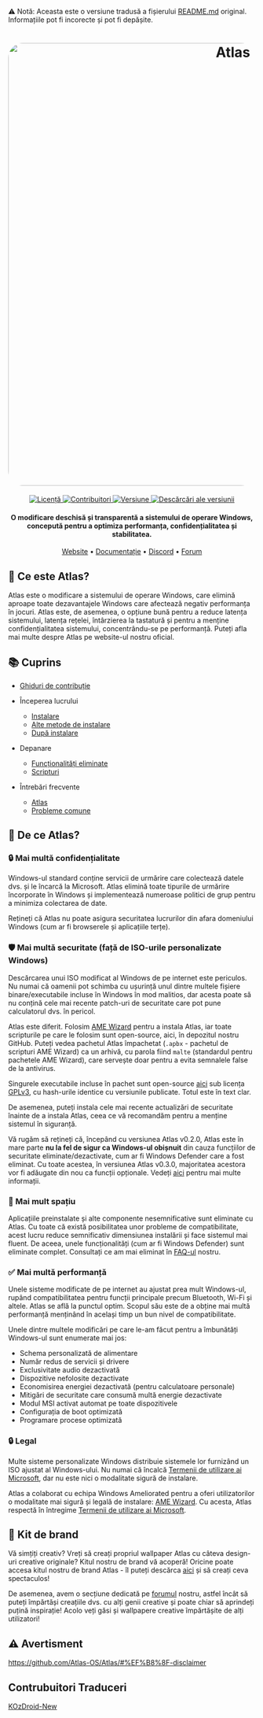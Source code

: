 ⚠️ Notă: Aceasta este o versiune tradusă a fișierului  [README.md](https://github.com/Atlas-OS/Atlas/blob/main/README.md) original. Informațiile pot fi incorecte și pot fi depășite.

<h1 align="center">
  <a href="http://atlasos.net"><img src="https://gcore.jsdelivr.net/gh/Atlas-OS/Atlas@main/img/banner.png" alt="Atlas" width="900" style="border-radius: 30px"></a>
</h1>
<p align="center">
  <a href="https://github.com/Atlas-OS/Atlas/blob/main/LICENSE">
    <img alt="Licență" src="https://img.shields.io/github/license/atlas-os/atlas?style=for-the-badge&logo=github&color=1A91FF"/>
  </a>
  <a href="https://github.com/Atlas-OS/Atlas/graphs/contributors">
    <img alt="Contribuitori" src="https://img.shields.io/github/contributors/atlas-os/atlas?style=for-the-badge&color=1A91FF" />
  </a>
  <a href="https://github.com/Atlas-OS/Atlas/releases/latest">
    <img alt="Versiune" src="https://img.shields.io/github/release/atlas-os/atlas?style=for-the-badge&color=1A91FF" />
  </a>
  <a href="https://github.com/Atlas-OS/Atlas/releases">
    <img alt="Descărcări ale versiunii" src="https://img.shields.io/github/downloads/Atlas-OS/Atlas/total?style=for-the-badge&logo=github&color=1A91FF" />
  </a>
</p>
<h4 align="center">O modificare deschisă și transparentă a sistemului de operare Windows, concepută pentru a optimiza performanța, confidențialitatea și stabilitatea.</h4>

<p align="center">
  <a href="https://atlasos.net">Website</a>
  •
  <a href="https://docs.atlasos.net">Documentație</a>
  •
  <a href="https://discord.atlasos.net" target="_blank">Discord</a>
  •
  <a href="https://forum.atlasos.net">Forum</a>
</p>

## 🤔 Ce este Atlas?

Atlas este o modificare a sistemului de operare Windows, care elimină aproape toate dezavantajele Windows care afectează negativ performanța în jocuri.
Atlas este, de asemenea, o opțiune bună pentru a reduce latența sistemului, latența rețelei, întârzierea la tastatură și pentru a menține confidențialitatea sistemului, concentrându-se pe performanță.
Puteți afla mai multe despre Atlas pe website-ul nostru oficial.

## 📚 Cuprins

- [Ghiduri de contribuție](https://docs.atlasos.net/contributions)

- Începerea lucrului
  - [Instalare](https://docs.atlasos.net/getting-started/installation)
  - [Alte metode de instalare](https://docs.atlasos.net/getting-started/other-installation-methods/no-usb)
  - [După instalare](https://docs.atlasos.net/getting-started/post-installation/drivers)

- Depanare
  - [Funcționalități eliminate](https://docs.atlasos.net/troubleshooting/removed-features)
  - [Scripturi](https://docs.atlasos.net/troubleshooting/scripts)

- Întrebări frecvente
  - [Atlas](https://atlasos.net/faq)
  - [Probleme comune](https://docs.atlasos.net/troubleshooting/common-issues/hyper-v/)

## 👀 De ce Atlas?

### 🔒 Mai multă confidențialitate
Windows-ul standard conține servicii de urmărire care colectează datele dvs. și le încarcă la Microsoft.
Atlas elimină toate tipurile de urmărire încorporate în Windows și implementează numeroase politici de grup pentru a minimiza colectarea de date.

Rețineți că Atlas nu poate asigura securitatea lucrurilor din afara domeniului Windows (cum ar fi browserele și aplicațiile terțe).

### 🛡️ Mai multă securitate (față de ISO-urile personalizate Windows)
Descărcarea unui ISO modificat al Windows de pe internet este periculos. Nu numai că oamenii pot schimba cu ușurință unul dintre multele fișiere binare/executabile incluse în Windows în mod malitios, dar acesta poate să nu conțină cele mai recente patch-uri de securitate care pot pune calculatorul dvs. în pericol.

Atlas este diferit. Folosim [AME Wizard](https://ameliorated.io) pentru a instala Atlas, iar toate scripturile pe care le folosim sunt open-source, aici, în depozitul nostru GitHub. Puteți vedea pachetul Atlas împachetat (`.apbx` - pachetul de scripturi AME Wizard) ca un arhivă, cu parola fiind `malte` (standardul pentru pachetele AME Wizard), care servește doar pentru a evita semnalele false de la antivirus.

Singurele executabile incluse în pachet sunt open-source [aici](https://github.com/Atlas-OS/Atlas-Utilities) sub licența [GPLv3](https://github.com/Atlas-OS/Atlas-Utilities/blob/main/LICENSE), cu hash-urile identice cu versiunile publicate. Totul este în text clar.

De asemenea, puteți instala cele mai recente actualizări de securitate înainte de a instala Atlas, ceea ce vă recomandăm pentru a menține sistemul în siguranță.

Vă rugăm să rețineți că, începând cu versiunea Atlas v0.2.0, Atlas este în mare parte **nu la fel de sigur ca Windows-ul obișnuit** din cauza funcțiilor de securitate eliminate/dezactivate, cum ar fi Windows Defender care a fost eliminat. Cu toate acestea, în versiunea Atlas v0.3.0, majoritatea acestora vor fi adăugate din nou ca funcții opționale. Vedeți [aici](https://docs.atlasos.net/troubleshooting/removed-features/) pentru mai multe informații.

### 🚀 Mai mult spațiu
Aplicațiile preinstalate și alte componente nesemnificative sunt eliminate cu Atlas. Cu toate că există posibilitatea unor probleme de compatibilitate, acest lucru reduce semnificativ dimensiunea instalării și face sistemul mai fluent. De aceea, unele funcționalități (cum ar fi Windows Defender) sunt eliminate complet. Consultați ce am mai eliminat în [FAQ-ul](https://docs.atlasos.net/troubleshooting/removed-features) nostru.

### ✅ Mai multă performanță
Unele sisteme modificate de pe internet au ajustat prea mult Windows-ul, rupând compatibilitatea pentru funcții principale precum Bluetooth, Wi-Fi și altele.
Atlas se află la punctul optim. Scopul său este de a obține mai multă performanță menținând în același timp un bun nivel de compatibilitate.

Unele dintre multele modificări pe care le-am făcut pentru a îmbunătăți Windows-ul sunt enumerate mai jos:
- Schema personalizată de alimentare
- Număr redus de servicii și drivere
- Exclusivitate audio dezactivată
- Dispozitive nefolosite dezactivate
- Economisirea energiei dezactivată (pentru calculatoare personale)
- Mitigări de securitate care consumă multă energie dezactivate
- Modul MSI activat automat pe toate dispozitivele
- Configurația de boot optimizată
- Programare procese optimizată

### 🔒 Legal
Multe sisteme personalizate Windows distribuie sistemele lor furnizând un ISO ajustat al Windows-ului. Nu numai că încalcă [Termenii de utilizare ai Microsoft](https://www.microsoft.com/en-us/Useterms/Retail/Windows/10/UseTerms_Retail_Windows_10_English.htm), dar nu este nici o modalitate sigură de instalare.

Atlas a colaborat cu echipa Windows Ameliorated pentru a oferi utilizatorilor o modalitate mai sigură și legală de instalare: [AME Wizard](https://ameliorated.io). Cu acesta, Atlas respectă în întregime [Termenii de utilizare ai Microsoft](https://www.microsoft.com/en-us/Useterms/Retail/Windows/10/UseTerms_Retail_Windows_10_English.htm).

## 🎨 Kit de brand
Vă simțiți creativ? Vreți să creați propriul wallpaper Atlas cu câteva design-uri creative originale? Kitul nostru de brand vă acoperă!
Oricine poate accesa kitul nostru de brand Atlas - îl puteți descărca [aici](https://cdn.jsdelivr.net/gh/Atlas-OS/Atlas@main/img/brand-kit.zip) și să creați ceva spectaculos!

De asemenea, avem o secțiune dedicată pe [forumul](https://forum.atlasos.net/t/art-showcase) nostru, astfel încât să puteți împărtăși creațiile dvs. cu alți genii creative și poate chiar să aprindeți puțină inspirație! Acolo veți găsi și wallpapere creative împărtășite de alți utilizatori!

## ⚠️ Avertisment
https://github.com/Atlas-OS/Atlas/#%EF%B8%8F-disclaimer


## Contrubuitori Traduceri
[KOzDroid-New](https://github.com/KOzDroid-New)
